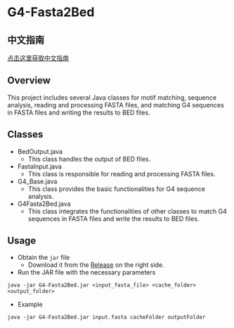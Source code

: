 # G4-Fasta2Bed

## 中文指南
[点击这里获取中文指南](./README.md)

## Overview
This project includes several Java classes for motif matching, sequence analysis, reading and processing FASTA files, and matching G4 sequences in FASTA files and writing the results to BED files.

## Classes
- BedOutput.java
    - This class handles the output of BED files.
- FastaInput.java
    - This class is responsible for reading and processing FASTA files.
- G4_Base.java
    - This class provides the basic functionalities for G4 sequence analysis.
- G4Fasta2Bed.java
    - This class integrates the functionalities of other classes to match G4 sequences in FASTA files and write the results to BED files.

## Usage
- Obtain the `jar` file
    - Download it from the [Release](https://github.com/ngao2k/G4-Fasta2Bed/releases) on the right side.
- Run the JAR file with the necessary parameters
```
java -jar G4-Fasta2Bed.jar <input_fasta_file> <cache_folder> <output_folder>
```
- Example
```
java -jar G4-Fasta2Bed.jar input.fasta cacheFolder outputFolder
```